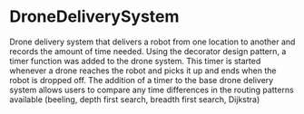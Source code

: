 # DroneDeliverySystem
Drone delivery system that delivers a robot from one location to another and records the amount of time needed. Using the decorator design pattern, 
a timer function was added to the drone system. This timer is started whenever a drone reaches the robot and picks it up and ends when the robot is dropped off.
The addition of a timer to the base drone delivery system allows users to compare any time differences in the routing patterns available 
(beeling, depth first search, breadth first search, Dijkstra)
